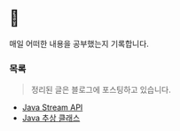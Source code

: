 # 🚀

매일 어떠한 내용을 공부했는지 기록합니다.   


<h3>목록</h3>

> 정리된 글은 블로그에 포스팅하고 있습니다.
- [Java Stream API](https://surgeryxx.github.io/java-stream-api.html)
- [Java 추상 클래스](https://surgeryxx.github.io/abstract-class.html)
